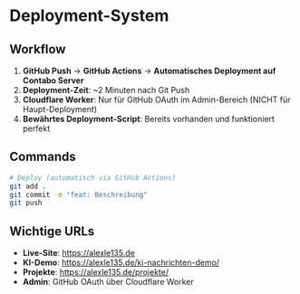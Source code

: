 # Deployment-System

## Workflow
1. **GitHub Push** → **GitHub Actions** → **Automatisches Deployment auf Contabo Server**
2. **Deployment-Zeit**: ~2 Minuten nach Git Push
3. **Cloudflare Worker**: Nur für GitHub OAuth im Admin-Bereich (NICHT für Haupt-Deployment)
4. **Bewährtes Deployment-Script**: Bereits vorhanden und funktioniert perfekt

## Commands
```bash
# Deploy (automatisch via GitHub Actions)
git add .
git commit -m "feat: Beschreibung"
git push
```

## Wichtige URLs
- **Live-Site**: https://alexle135.de
- **KI-Demo**: https://alexle135.de/ki-nachrichten-demo/
- **Projekte**: https://alexle135.de/projekte/
- **Admin**: GitHub OAuth über Cloudflare Worker
